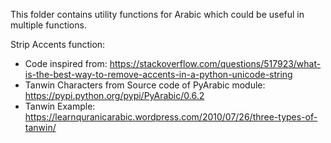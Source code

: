This folder contains utility functions for Arabic which could be useful in multiple functions.

Strip Accents function:
- Code inspired from: https://stackoverflow.com/questions/517923/what-is-the-best-way-to-remove-accents-in-a-python-unicode-string
- Tanwin Characters from Source code of PyArabic module: https://pypi.python.org/pypi/PyArabic/0.6.2
- Tanwin Example: https://learnquranicarabic.wordpress.com/2010/07/26/three-types-of-tanwin/
